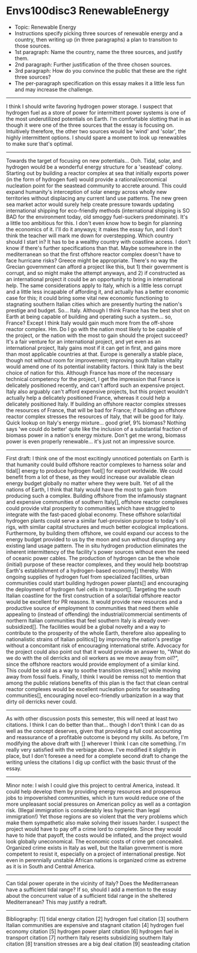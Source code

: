 # Envs100disc3 RenewableEnergy

   - Topic: Renewable Energy
   - Instructions specify picking three sources of renewable energy and a country, then writing up (in three paragraphs) a plan to transition to those sources.
   - 1st paragraph: Name the country, name the three sources, and justify them.
   - 2nd paragraph: Further justification of the three chosen sources.
   - 3rd paragraph: How do you convince the public that these are the right three sources?
   - The per-paragraph specification on this essay makes it a little less fun and may increase the challenge.

---
I think I should write favoring hydrogen power storage.  I suspect that hydrogen fuel as a store of power for intermittent power systems is one of the most underutilized potentials on Earth.  I'm comfortable slotting that in as though it were one of the three sources that the essay is focusing on.
Intuitively therefore, the other two sources would be 'wind' and 'solar', the highly intermittent options.  I should spare a moment to look up renewables to make sure that's optimal.

---
Towards the target of focusing on new potentials...  Ooh.  Tidal, solar, and hydrogen would be a wonderful energy structure for a 'seastead' colony.  Starting out by building a reactor complex at sea that initially exports power (in the form of hydrogen fuel) would provide a rational/economical nucleation point for the seastead community to accrete around.  This could expand humanity's interception of solar energy across wholly new territories without displacing any current land use patterns.  The new green sea market actor would surely help create pressure towards updating international shipping for eco-friendly methods (international shipping is SO BAD for the environment today, old smoggy fuel-suckers predominate).
It's a little too ambitious for this.  I don't even know how to begin for planning the economics of it.  I'll do it anyways; it makes the essay fun, and I don't think the teacher will mark me down for overstepping.
Which country should I start in?  It has to be a wealthy country with coastline access.  I don't know if there's further specifications than that.  Maybe somewhere in the mediterranean so that the first offshore reactor complex doesn't have to face hurricane risks?  Greece might be appropriate.  There's no way the Grecian government can afford a project like this, but 1) their government is corrupt, and so might make the attempt anyways, and 2) if constructed as an international project it could be an opportunity to bring in international help.  The same considerations apply to Italy, which is a little less corrupt and a little less incapable of affording it, and actually has a better economic case for this; it could bring some vital new economic functioning to stagnating southern Italian cities which are presently hurting the nation's prestige and budget.  So...  Italy.  Although I think France has the best shot on Earth at being capable of building and operating such a system... so, France?  Except I think Italy would gain much more from the off-shore reactor complex.  Hm.  Do I go with the nation most likely to be capable of the project, or the nation with the most to gain should the project succeed?  It's a fair venture for an international project, and yet even as an international project, Italy gains most if it can get in first, and gains more than most applicable countries at that.  Europe is generally a stable place, though not without room for improvement; improving south Italian vitality would amend one of its potential instability factors.
I think Italy is the best choice of nation for this.  Although France has more of the necessary technical competency for the project, I get the impression that France is delicately positioned recently, and can't afford such an expensive project.  Italy also arguably can't afford expensive projects, but this project wouldn't actually help a delicately positioned France, whereas it could help a delicately positioned Italy.  If building an offshore reactor complex stresses the resources of France, that will be bad for France; if building an offshore reactor complex stresses the resources of Italy, that will be good for Italy.
Quick lookup on Italy's energy mixture... good grief, 9% biomass?  Nothing says 'we could do better' quite like the inclusion of a substantial fraction of biomass power in a nation's energy mixture.  Don't get me wrong, biomass power is even properly renewable... it's just not an impressive source.

---
First draft:
I think one of the most excitingly unnoticed potentials on Earth is that humanity could build offshore reactor complexes to harness solar and tidal[] energy to produce hydrogen fuel[] for export worldwide.  We could benefit from a lot of these, as they would increase our available clean energy budget globally no matter where they were built.  Yet of all the nations of Earth, I think that Italy would have the most to gain from producing such a complex.  Building offshore from the infamously stagnant and expensive communities of southern Italy[], offshore reactor complexes could provide vital prosperity to communities which have struggled to integrate with the fast-paced global economy.
These offshore solar/tidal hydrogen plants could serve a similar fuel-provision purpose to today's oil rigs, with similar capital structures and much better ecological implications.  Furthermore, by building them offshore, we could expand our access to the energy budget provided to us by the moon and sun without disrupting any existing land usage pattern.  The in situ hydrogen production eliminates the inherent intermittency of the facility's power sources without even the need of oceanic power cables.  The production of hydrogen can be the whole (initial) purpose of these reactor complexes, and they would help bootstrap Earth's establishment of a hydrogen-based economy[] thereby.  With ongoing supplies of hydrogen fuel from specialized facilities, urban communities could start building hydrogen power plants[] and encouraging the deployment of hydrogen fuel cells in transport[].
Targeting the south Italian coastline for the first construction of a solar/tidal offshore reactor would be excellent for PR reasons.  It would provide new resources and a productive source of employment to communities that need them while appealing to (instead of offending) the industrial/commercial sentiments of northern Italian communities that feel southern Italy is already over-subsidized[].  The facilities would be a global novelty and a way to contribute to the prosperity of the whole Earth, therefore also appealing to nationalistic strains of Italian politics[] by improving the nation's prestige without a concomitant risk of encouraging international strife.  Advocacy for the project could also point out that it would provide an answer to, "What do we do with the oil derricks and oil workers as we move away from oil?", since the offshore reactors would provide employment of a similar kind.  This could be sold as a way to soothe transition stresses[] while moving away from fossil fuels.  Finally, I think I would be remiss not to mention that among the public relations benefits of this plan is the fact that clean central reactor complexes would be excellent nucleation points for seasteading communities[], encouraging novel eco-friendly urbanization in a way that dirty oil derricks never could.

---
As with other discussion posts this semester, this will need at least two citations.  I think I can do better than that... though I don't think I can do as well as the concept deserves, given that providing a full cost accounting and reassurance of a profitable outcome is beyond my skills.  As before, I'm modifying the above draft with [] wherever I think I can cite something.
I'm really very satisfied with the verbiage above.  I've modified it slightly in place, but I don't foresee a need for a complete second draft to change the writing unless the citations I dig up conflict with the basic thrust of the essay.  

---
Minor note: I wish I could give this project to central America, instead.  It could help develop them by providing energy resources and prosperous jobs to impoverished communities, which in turn would reduce one of the more unpleasant social pressures on American policy as well as a contagion risk.  (Illegal immigration is considerably less hygienic than legal immigration!)  Yet those regions are so violent that the very problems which make them sympathetic also make solving their issues harder.  I suspect the project would have to pay off a crime lord to complete.  Since they would have to hide that payoff, the costs would be inflated, and the project would look globally uneconomical.  The economic costs of crime get concealed.  Organized crime exists in Italy as well, but the Italian government is more competent to resist it, especially on a project of international prestige.  Not even in perennially unstable African nations is organized crime as extreme as it is in South and Central America.

---
Can tidal power operate in the vicinity of Italy?  Does the Mediterranean have a sufficient tidal range?  If so, should I add a mention to the essay about the concurrent value of a sufficient tidal range in the sheltered Mediterranean?  This may justify a redraft.

---
Bibliography:
[1] tidal energy citation
[2] hydrogen fuel citation
[3] southern Italian communities are expensive and stagnant citation
[4] hydrogen fuel economy citation
[5] hydrogen power plant citation
[6] hydrogen fuel in transport citation
[7] northern Italy resents subsidizing southern Italy citation
[8] transition stresses are a big deal citation
[9] seasteading citation